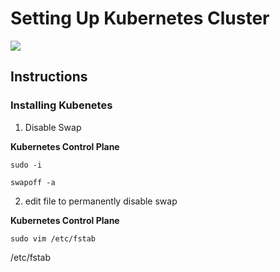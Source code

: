 # Setting Up Kubernetes Cluster

<img src="https://user-images.githubusercontent.com/6856382/222053379-340efb3f-99be-4ca9-abb1-1f284fe1a645.png">

## Instructions

### Installing Kubenetes

1. Disable Swap

**Kubernetes Control Plane**
```
sudo -i

swapoff -a
```

2. edit file to permanently disable swap

**Kubernetes Control Plane**
```
sudo vim /etc/fstab
```

/etc/fstab
```

```


#